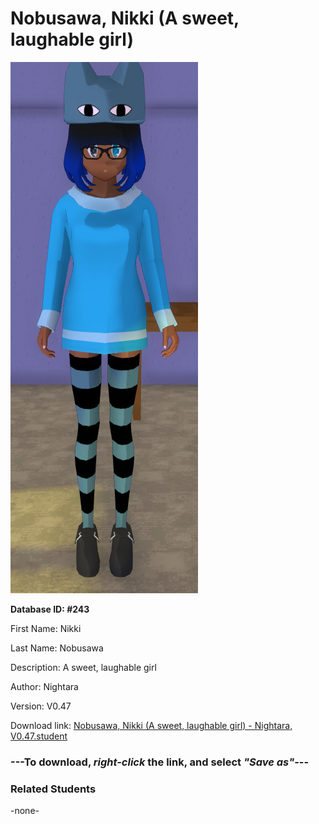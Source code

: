 # Nobusawa, Nikki (A sweet, laughable girl)

<img src="Files/Nobusawa, Nikki (A sweet, laughable girl).png" title="Nobusawa, Nikki (A sweet, laughable girl) - Nightara, V0.47">

**Database ID: #243**

First Name: Nikki

Last Name: Nobusawa

Description: A sweet, laughable girl

Author: Nightara

Version: V0.47

Download link: <a href="https://raw.githubusercontent.com/Arbiter1223/Daigaku-Gurashi-Custom-Students/master/Students/Files/Nobusawa%2C%20Nikki%20(A%20sweet%2C%20laughable%20girl)%20-%20Nightara%2C%20V0.47.student">Nobusawa, Nikki (A sweet, laughable girl) - Nightara, V0.47.student</a>

### ---**To download, _right-click_ the link, and select _"Save as"_**---

### Related Students

-none-
